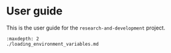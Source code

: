 # User guide

This is the user guide for the `research-and-development` project.

```{toctree}
:maxdepth: 2
./loading_environment_variables.md
```
